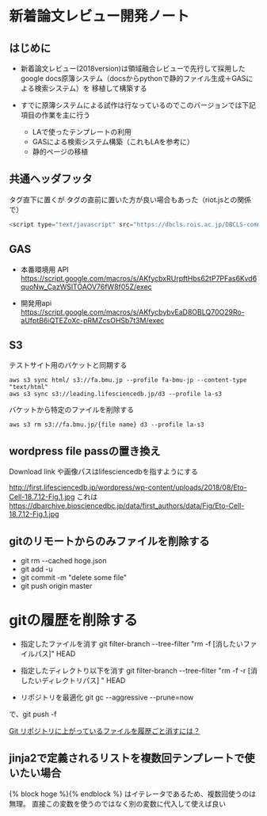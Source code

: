 # 新着論文レビュー開発ノート

## はじめに

- 新着論文レビュー(2018version)は領域融合レビューで先行して採用した
google docs原簿システム（docsからpythonで静的ファイル生成＋GASによる検索システム）を
移植して構築する

- すでに原簿システムによる試作は行なっているのでこのバージョンでは下記項目の作業を主に行う
    - LAで使ったテンプレートの利用
    - GASによる検索システム構築（これもLAを参考に）
    - 静的ページの移植
    

## 共通ヘッダフッタ
<body>タグ直下に置くが
</body>タグの直前に置いた方が良い場合もあった（riot.jsとの関係で）

```Javascript
<script type="text/javascript" src="https://dbcls.rois.ac.jp/DBCLS-common-header-footer/common-header-and-footer/script/common-header-and-footer.js" style="display: block" id="common-header-and-footer__script" data-page-type="2.1"></script>

```

## GAS 

- 本番環境用 API
https://script.google.com/macros/s/AKfycbxRUrpftHbs62tP7PFas6Kvd6quoNw_CazWSlTOAOV76fW8f05Z/exec

- 開発用api
https://script.google.com/macros/s/AKfycbybvEaD8OBLQ70O29Ro-aUfptB6iQTEZoXc-pRMZcsOHSb7t3M/exec



## S3

テストサイト用のバケットと同期する

```
aws s3 sync html/ s3://fa.bmu.jp --profile fa-bmu-jp --content-type "text/html"
aws s3 sync s3://leading.lifesciencedb.jp/d3 --profile la-s3
```

バケットから特定のファイルを削除する

```
aws s3 rm s3://fa.bmu.jp/{file name} d3 --profile la-s3
```

## wordpress file passの置き換え

Download link や画像パスはlifesciencedbを指すようにする

http://first.lifesciencedb.jp/wordpress/wp-content/uploads/2018/08/Eto-Cell-18.7.12-Fig.1.jpg
これは
https://dbarchive.biosciencedbc.jp/data/first_authors/data/Fig/Eto-Cell-18.7.12-Fig.1.jpg

## gitのリモートからのみファイルを削除する

- git rm --cached hoge.json
- git add -u
- git commit -m "delete some file"
- git push origin master

# gitの履歴を削除する

- 指定したファイルを消す
git filter-branch --tree-filter "rm -f [消したいファイルパス]" HEAD

- 指定したディレクトり以下を消す
git filter-branch --tree-filter "rm -f -r [消したいディレクトリパス] " HEAD

- リポジトリを最適化
git gc --aggressive --prune=now

で、git push -f

[Git リポジトリに上がっているファイルを履歴ごと消すには？](https://qiita.com/go_astrayer/items/6e39d3ab16ae8094496c)


## jinja2で定義されるリストを複数回テンプレートで使いたい場合

{% block hoge %}{% endblock %} はイテレータであるため、複数回使うのは無理。
直接この変数を使うのではなく別の変数に代入して使えば良い